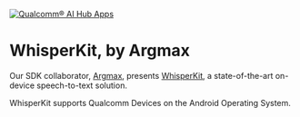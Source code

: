 [![Qualcomm® AI Hub Apps](https://qaihub-public-assets.s3.us-west-2.amazonaws.com/qai-hub-models/quic-logo.jpg)](https://aihub.qualcomm.com)

# WhisperKit, by Argmax

Our SDK collaborator, [Argmax](https://www.takeargmax.com/), presents [WhisperKit](https://github.com/argmaxinc/WhisperKitAndroid), a state-of-the-art on-device speech-to-text solution.

WhisperKit supports Qualcomm Devices on the Android Operating System.

